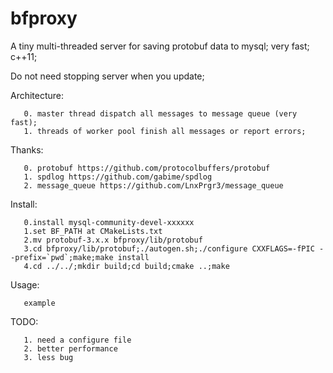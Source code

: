 # bfproxy

A tiny multi-threaded server for saving protobuf data to mysql; very fast; c++11; 

Do not need stopping server when you update;

Architecture:

       0. master thread dispatch all messages to message queue (very fast);
       1. threads of worker pool finish all messages or report errors;


Thanks:

       0. protobuf https://github.com/protocolbuffers/protobuf
       1. spdlog https://github.com/gabime/spdlog
       2. message_queue https://github.com/LnxPrgr3/message_queue

Install:

       0.install mysql-community-devel-xxxxxx
       1.set BF_PATH at CMakeLists.txt
       2.mv protobuf-3.x.x bfproxy/lib/protobuf   
       3.cd bfproxy/lib/protobuf;./autogen.sh;./configure CXXFLAGS=-fPIC --prefix=`pwd`;make;make install
       4.cd ../../;mkdir build;cd build;cmake ..;make

Usage:

       example 
TODO: 

       1. need a configure file
       2. better performance
       3. less bug




